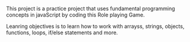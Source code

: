 This project is a practice project that uses fundamental programming concepts in javaScript by coding this Role playing Game.

Leanring objectives is to learn how to work with arrayss, strings, objects, functions, loops, if/else statements and more.
